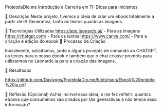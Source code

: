 ProjetoIaDio.me
Introdução à Carreira em TI: Dicas para Iniciantes

📒 Descrição
Neste projeto, tivemos a ideia de criar um ebook totalmente a partir de IA Generativa, tanto os textos quanto as imagens.

🤖 Tecnologias Utilizadas
https://app.leonardo.ai/ - Para as imagens
https://chatgpt.com/ - Para os textos
https://www.canva.com/ - Para a criação e edição do ebook
🧐 Processo de Criação

Inicialmente, solicitamos, junto a alguns prompts de comando ao CHATGPT, os textos para o nosso ebook e também que o chat criasse prompts para utilizarmos no Leonardo.ia para a criação das imagens.

🚀 Resultados

https://github.com/Davivvgs/ProjetoIaDio.me/blob/main/Ebook%20projeto%20ia.pdf

💭 Reflexão (Opcional)
Achei incrível essa ideia, e me fez refletir: quantos ebooks que consumimos são criados por IAs generativas e não temos essa informação?

